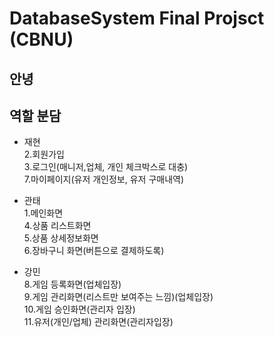 # DatabaseSystem Final Projsct (CBNU)
## 안녕

## 역할 분담
- 재현<br>
2.회원가입<br>
3.로그인(매니저,업체, 개인 체크박스로 대충)<br>
7.마이페이지(유저 개인정보, 유저 구매내역)

- 관태<br>
1.메인화면<br>
4.상품 리스트화면<br>
5.상품 상세정보화면<br>
6.장바구니 화면(버튼으로 결제하도록)

- 강민<br>
8.게임 등록화면(업체입장)<br>
9.게임 관리화면(리스트만 보여주는 느낌)(업체입장)<br>
10.게임 승인화면(관리자 입장)<br>
11.유저(개인/업체) 관리화면(관리자입장)
